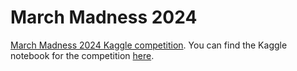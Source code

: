 # March Madness 2024
[March Madness 2024 Kaggle competition](https://www.kaggle.com/competitions/march-machine-learning-mania-2024/overview). You can find the Kaggle notebook for the competition [here](https://www.kaggle.com/code/caiomelo22/march-madness-2024).
